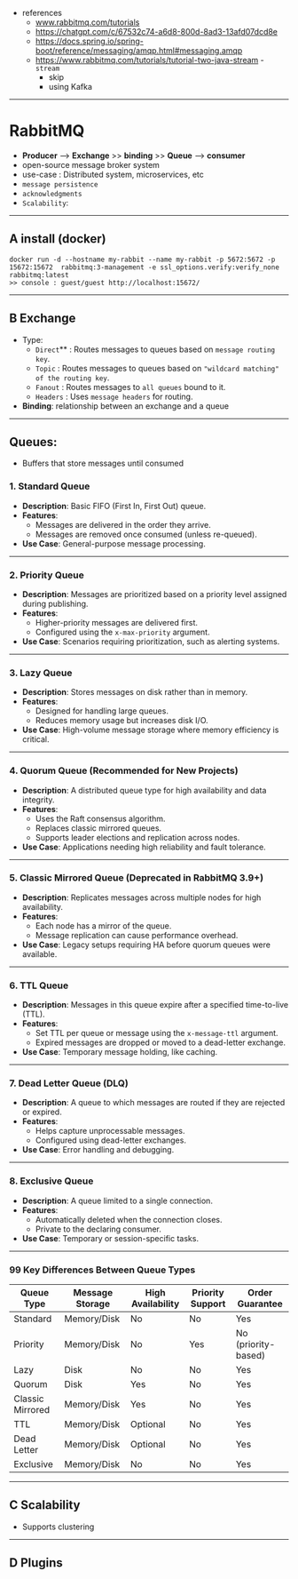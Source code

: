 - references
  - www.rabbitmq.com/tutorials
  - https://chatgpt.com/c/67532c74-a6d8-800d-8ad3-13afd07dcd8e
  - https://docs.spring.io/spring-boot/reference/messaging/amqp.html#messaging.amqp
  - https://www.rabbitmq.com/tutorials/tutorial-two-java-stream - `stream`
    - skip
    - using Kafka
---
# RabbitMQ
- **Producer**  --> **Exchange** >> **binding** >> **Queue** --> **consumer**
- open-source message broker system
- use-case : Distributed system, microservices, etc
- `message persistence` 
- `acknowledgments`
- `Scalability`:

---
## A install (docker)
```
docker run -d --hostname my-rabbit --name my-rabbit -p 5672:5672 -p 15672:15672  rabbitmq:3-management -e ssl_options.verify:verify_none rabbitmq:latest
>> console : guest/guest http://localhost:15672/
```

---
## B Exchange 
- Type:
  -  `Direct`** : Routes messages to queues based on `message routing key`.
  -  `Topic`    : Routes messages to queues based on `"wildcard matching" of the routing key`.
  -  `Fanout`   : Routes messages to `all queues` bound to it.
  -  `Headers`  : Uses `message headers` for routing.
- **Binding**: relationship between an exchange and a queue 

---  
## Queues:  
- Buffers that store messages until consumed

### 1. Standard Queue
- **Description**: Basic FIFO (First In, First Out) queue.
- **Features**:
  - Messages are delivered in the order they arrive.
  - Messages are removed once consumed (unless re-queued).
- **Use Case**: General-purpose message processing.

---

### 2. Priority Queue
- **Description**: Messages are prioritized based on a priority level assigned during publishing.
- **Features**:
  - Higher-priority messages are delivered first.
  - Configured using the `x-max-priority` argument.
- **Use Case**: Scenarios requiring prioritization, such as alerting systems.

---

### 3. Lazy Queue
- **Description**: Stores messages on disk rather than in memory.
- **Features**:
  - Designed for handling large queues.
  - Reduces memory usage but increases disk I/O.
- **Use Case**: High-volume message storage where memory efficiency is critical.

---

### 4. Quorum Queue (Recommended for New Projects)
- **Description**: A distributed queue type for high availability and data integrity.
- **Features**:
  - Uses the Raft consensus algorithm.
  - Replaces classic mirrored queues.
  - Supports leader elections and replication across nodes.
- **Use Case**: Applications needing high reliability and fault tolerance.

---

### 5. Classic Mirrored Queue (Deprecated in RabbitMQ 3.9+)
- **Description**: Replicates messages across multiple nodes for high availability.
- **Features**:
  - Each node has a mirror of the queue.
  - Message replication can cause performance overhead.
- **Use Case**: Legacy setups requiring HA before quorum queues were available.

---

### 6. TTL Queue
- **Description**: Messages in this queue expire after a specified time-to-live (TTL).
- **Features**:
  - Set TTL per queue or message using the `x-message-ttl` argument.
  - Expired messages are dropped or moved to a dead-letter exchange.
- **Use Case**: Temporary message holding, like caching.

---

### 7. Dead Letter Queue (DLQ)
- **Description**: A queue to which messages are routed if they are rejected or expired.
- **Features**:
  - Helps capture unprocessable messages.
  - Configured using dead-letter exchanges.
- **Use Case**: Error handling and debugging.

---

### 8. Exclusive Queue
- **Description**: A queue limited to a single connection.
- **Features**:
  - Automatically deleted when the connection closes.
  - Private to the declaring consumer.
- **Use Case**: Temporary or session-specific tasks.

---

### 99 Key Differences Between Queue Types

| **Queue Type**       | **Message Storage** | **High Availability** | **Priority Support** | **Order Guarantee** |
|-----------------------|---------------------|------------------------|-----------------------|---------------------|
| Standard              | Memory/Disk        | No                    | No                   | Yes                |
| Priority              | Memory/Disk        | No                    | Yes                  | No (priority-based) |
| Lazy                  | Disk               | No                    | No                   | Yes                |
| Quorum                | Disk               | Yes                   | No                   | Yes                |
| Classic Mirrored      | Memory/Disk        | Yes                   | No                   | Yes                |
| TTL                   | Memory/Disk        | Optional              | No                   | Yes                |
| Dead Letter           | Memory/Disk        | Optional              | No                   | Yes                |
| Exclusive             | Memory/Disk        | No                    | No                   | Yes                |

---
## C Scalability
- Supports clustering

---
## D Plugins


